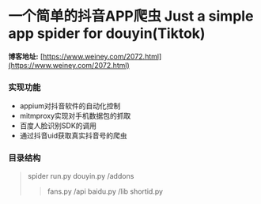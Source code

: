 一个简单的抖音APP爬虫
Just a simple app spider for douyin(Tiktok)
====

**博客地址:** [https://www.weiney.com/2072.html](https://www.weiney.com/2072.html)

### 实现功能
- appium对抖音软件的自动化控制
- mitmproxy实现对手机数据包的抓取
- 百度人脸识别SDK的调用
- 通过抖音uid获取真实抖音号的爬虫

### 目录结构
>spider
>run.py
>douyin.py
>/addons
>>fans.py
>/api
>>baidu.py
>/lib
>>shortid.py
